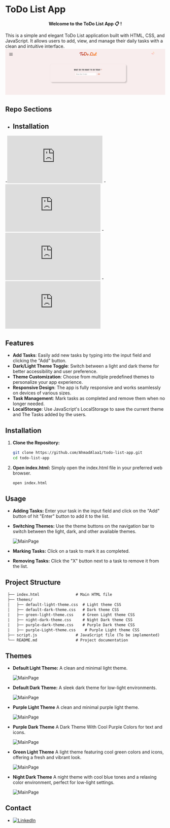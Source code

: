 
# ToDo List App 
<p align="center"><b>Welcome to the ToDo List App 📋 !</b></p>

This is a simple and elegant ToDo List application built with HTML, CSS, and JavaScript. It allows users to add, view, and manage their daily tasks with a clean and intuitive interface.
![MainPage](screenshots/main_page.png)
## Repo Sections

- ## Installation
-![Installation](https://github.com/AhmadAlaa1/ToDo_App/blob/main/README.md#installation)
-![Usage](https://github.com/AhmadAlaa1/ToDo_App/blob/main/README.md#usage)
-![Project Structure](https://github.com/AhmadAlaa1/ToDo_App/blob/main/README.md#project-structure)
-![Themes](https://github.com/AhmadAlaa1/ToDo_App/blob/main/README.md#themes)

## Features

- **Add Tasks**: Easily add new tasks by typing into the input field and clicking the "Add" button.
- **Dark/Light Theme Toggle**: Switch between a light and dark theme for better accessibility and user preference.
- **Theme Customization**: Choose from multiple predefined themes to personalize your app experience.
- **Responsive Design**: The app is fully responsive and works seamlessly on devices of various sizes.
- **Task Management**: Mark tasks as completed and remove them when no longer needed.
- **LocalStorage**: Use JavaScript's LocalStorage to save the current theme and The Tasks added by the users.

## Installation

1. **Clone the Repository:**

   ```bash
   git clone https://github.com/AhmadAlaa1/todo-list-app.git
   cd todo-list-app

2. **Open index.html:**
  Simply open the index.html file in your preferred web browser.
   ```bash
   open index.html

## Usage

- **Adding Tasks:** Enter your task in the input field and click on the "Add" button of hit "Enter" button to add it to the list.
- **Switching Themes:** Use the theme buttons on the navigation bar to switch between the light, dark, and other available themes.

  ![MainPage](screenshots/theme_menu.png)
  
- **Marking Tasks:** Click on a task to mark it as completed.
- **Removing Tasks:** Click the "X" button next to a task to remove it from the list.

## Project Structure
   
     ├── index.html                # Main HTML file
     ├── themes/
     │   ├── default-light-theme.css  # Light theme CSS
     │   ├── default-dark-theme.css   # Dark theme CSS
     |   ├── green-light-theme.css    # Green Light theme CSS
     |   ├── night-dark-theme.css     # Night Dark theme CSS
     |   ├── purple-dark-theme.css    # Purple Dark theme CSS
     |   ├── purple-Light-theme.css    # Purple Light theme CSS
     ├── script.js                 # JavaScript file (To be implemented)
     └── README.md                 # Project documentation

## Themes
- **Default Light Theme:** A clean and minimal light theme.

  ![MainPage](screenshots/default_light.png)
  
- **Default Dark Theme:** A sleek dark theme for low-light environments.
  
  ![MainPage](screenshots/dark_theme.png)
  
- **Purple Light Theme** A clean and minimal purple light theme.
  
  ![MainPage](screenshots/purple_light_theme.png)
  
- **Purple Dark Theme** A Dark Theme With Cool Purple Colors for text and icons.
  
  ![MainPage](screenshots/purple_dark_theme.png)
  
- **Green Light Theme** A light theme featuring cool green colors and icons, offering a fresh and vibrant look.
  
  ![MainPage](screenshots/green_theme.png)
  
- **Night Dark Theme** A night theme with cool blue tones and a relaxing color environment, perfect for low-light settings.
  
  ![MainPage](screenshots/night_mode.png)

## Contact
- [![LinkedIn](https://img.shields.io/badge/-LinkedIn-0077B5?style=flat-square&logo=linkedin&logoColor=white)](https://www.linkedin.com/in/ahmad-alaa-3b4b582a4/)

